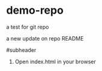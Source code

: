 # demo-repo

a test for git repo

a new update on repo README

#subheader

1. Open index.html in your browser